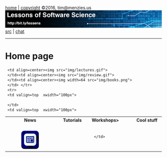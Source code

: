 [home](http://bit.ly/lessons) |
[copyright](https://github.com/lessen/src/blob/master/LICENSE.md) &copy;2016, tim&commat;menzies.us
<br>
[<img width=900 src="https://github.com/lessen/src/blob/master/img/banner.png?raw=true">](http://bit.ly/lessons)<br>
[src](https://github.com/lessen/src) |
[chat](https://lessons.slack.com/)


______

# Home page

<table border=0 align=center>
<tr>
<td align=center><b>News
<img width=300 src="img/200x1.png"></b>
</td>
<td align=center><b>Tutorials
<img width=100 src="img/200x1.png"></b>
</td>
<td><b>Workshops></b><img width=100 src="img/200x1.png"/></b>
</td>
<td align=center><b>Cool stuff
<img width=100 src="img/200x1.png"></b>
</td>

</tr>
<tr>
<td align=center><img src="img/news.png">
</td>  

     <td align=center><img src="img/lectures.gif">
     </td><td align=center><img src="img/review.gif">
     </td><td align=center><img width=64 src="img/books.png">
     </td> </tr>
     <tr>
     <td valign=top  xwidth="100px">

     </td>
     <td valign=top  xwidth="100px">
   </td><td valign=top xwidth="100px">
     </td><td valign=top>

     </td>
</tr></table>
